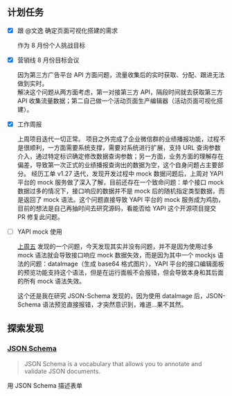 ## 计划任务

- [x] 跟 @文逸 确定页面可视化搭建的需求

  作为 8 月份个人挑战目标

- [x] 营销线 8 月份目标会议

  因为第三方广告平台 API 方面问题，流量收集后的实时获取、分配、跟进无法做到实时。  
  解决这个问题从两方面考虑，第一对接第三方 API，隔段时间就去获取第三方 API 收集流量数据；第二自己做一个活动页面生产编辑器（活动页面可视化搭建）。

- [x] 工作周报

  上周项目迭代一切正常。
  项目之外完成了企业微信群的业绩播报功能，过程不是很顺利，一方面需要系统支撑，需要对系统进行扩展，支持 URL 查询参数介入，通过特定标识确定修改数据查询参数；另一方面，业务方面的理解存在偏差，导致第一次正式的业绩播报查询出的数据为空，这个自身问题占主要部分。
  经历工单 v1.27 迭代，发现开发过程中 mock 数据问题后，上周对 YAPI 平台的 mock 服务做了深入了解，目前还存在一个致命问题：单个接口 mock 数据过多的情况下，接口响应的数据并不是 mock 后的随机指定类型数据，而是返回了 mock 语法。这个问题直接导致 YAPI 平台的 mock 服务成为鸡肋，目前的想法是自己再抽时间去研究源码，看能否给 YAPI 这个开源项目提交 PR 修复此问题。

- [ ] YAPI mock 使用

  [上周五](./26-Friday.md) 发现的一个问题，今天发现其实并没有问题，并不是因为使用过多 mock 语法就会导致接口响应 mock 数据失效，而是因为其中一个 mockjs 语法的问题：dataImage（生成 base64 格式图片），YAPI 平台的接口编辑面板的预览功能支持这个语法，但是在运行面板不会报错，但会导致本身和其后面的所有 mock 语法失效。

  这个还是我在研究 JSON-Schema 发现的，因为使用 dataImage 后，JSON-Schema 语法预览直接报错，才突然意识到，难道...果不其然。

## 探索发现

### [JSON Schema](https://json-schema.org/)

> JSON Schema is a vocabulary that allows you to annotate and validate JSON documents.

用 JSON Schema 描述表单
